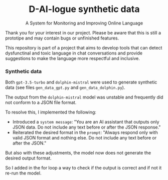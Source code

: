<h1 align="center">D-AI-logue synthetic data</h1>

<p align="center">A System for Monitoring and Improving Online Language</p>

Thank you for your interest in our project. Please be aware that this is still a prototipe and may contain bugs or unfinished features.

This repository is part of a project that aims to develop tools that can detect dysfunctinal and toxic language in chat conversations and provide suggestions to make the language more respectful and inclusive.

### Synthetic data

Both `gpt-3.5-turbo` and `dolphin-mistral` were used to generate synthetic data (see files `gen_data_gpt.py`  and `gen_data_dolphin.py`).

The output from the `dolphin-mistral` model was unstable and frequently did not conform to a JSON file format.

To resolve this, I implemented the following:

- Introduced a `system message`: "You are an AI assistant that outputs only JSON data. Do not include any text before or after the JSON response."
- Reiterated the desired format in the `prompt`: "Always respond only with valid JSON format and nothing else. Do not include any text before or after the JSON."

But also with these adjustments, the model now does not generate the desired output format.

So I added in the for loop a way to check if the output is correct and if not it re-run the model.
